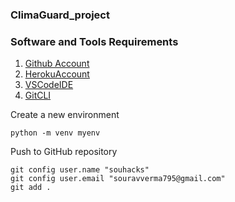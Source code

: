 ### ClimaGuard_project

### Software and Tools Requirements

1. [Github Account](https://github.com)
2. [HerokuAccount](https://heroku.com)
3. [VSCodeIDE](https://code.visualstudio.com/)
4. [GitCLI](https://git-scm.com/book/en/v2/Getting-Started-The-Command-Line)

Create a new environment

```
python -m venv myenv
```

Push to GitHub repository

```
git config user.name "souhacks"
git config user.email "souravverma795@gmail.com"
git add .
```